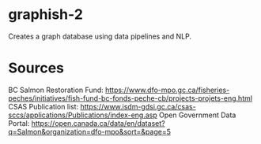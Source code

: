 # graphish-2
Creates a graph database using data pipelines and NLP.

# Sources
BC Salmon Restoration Fund: https://www.dfo-mpo.gc.ca/fisheries-peches/initiatives/fish-fund-bc-fonds-peche-cb/projects-projets-eng.html
CSAS Publication list: https://www.isdm-gdsi.gc.ca/csas-sccs/applications/Publications/index-eng.asp
Open Government Data Portal: https://open.canada.ca/data/en/dataset?q=Salmon&organization=dfo-mpo&sort=&page=5
